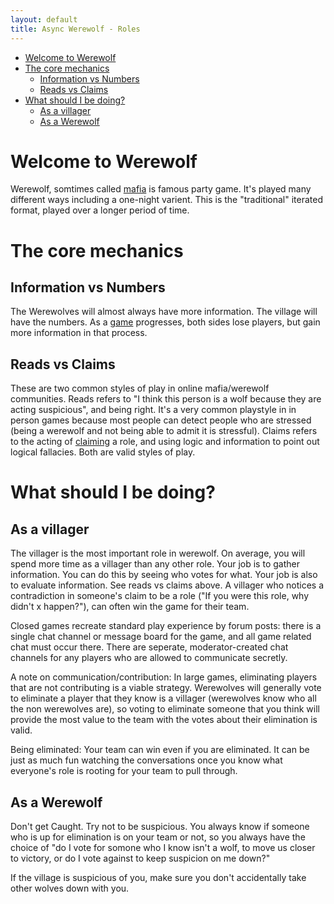 ```yaml
---
layout: default
title: Async Werewolf - Roles
---
```


<!-- START doctoc generated TOC please keep comment here to allow auto update -->
<!-- DON'T EDIT THIS SECTION, INSTEAD RE-RUN doctoc TO UPDATE -->


- [Welcome to Werewolf](#welcome-to-werewolf)
- [The core mechanics](#the-core-mechanics)
  - [Information vs Numbers](#information-vs-numbers)
  - [Reads vs Claims](#reads-vs-claims)
- [What should I be doing?](#what-should-i-be-doing)
  - [As a villager](#as-a-villager)
  - [As a Werewolf](#as-a-werewolf)

<!-- END doctoc generated TOC please keep comment here to allow auto update -->

# Welcome to Werewolf
Werewolf, somtimes called [mafia](https://en.wikipedia.org/wiki/Mafia_(party_game)) is famous party game. 
It's played many different ways including a one-night varient. This is the "traditional" iterated format, played over a longer period of time. 


# The core mechanics
## Information vs Numbers
The Werewolves will almost always have more information. The village will have the numbers.  As a [game](/examplegame) progresses, both sides lose players, but gain more information in that process. 

## Reads vs Claims
These are two common styles of play in online mafia/werewolf communities. 
Reads refers to "I think this person is a wolf because they are acting suspicious", and being right. It's a very common playstyle in in person games because most people can detect people who are stressed (being a werewolf and not being able to admit it is stressful).
Claims refers to the acting of [claiming](https://epicmafia.fandom.com/wiki/Claim) a role, and using logic and information to point out logical fallacies. 
Both are valid styles of play. 

# What should I be doing?

##  As a villager
The villager is the most important role in werewolf. On average, you will spend more time as a villager than any other role. 
Your job is to gather information. You can do this by seeing who votes for what.
Your job is also to evaluate information. See reads vs claims above. A villager who notices a contradiction in someone's claim to be a role ("If you were this role, why didn't x happen?"), can often win the game for their team. 

Closed games recreate standard play experience by forum posts: there is a single chat channel or message board for the game, and all game related chat must occur there. There are seperate, moderator-created chat channels for any players who are allowed to communicate secretly. 

A note on communication/contribution: In large games, eliminating players that are not contributing is a viable strategy. Werewolves will generally vote to eliminate a player that they know is a villager (werewolves know who all the non werewolves are), so voting to eliminate someone that you think will provide the most value to the team with the votes about their elimination is valid. 

Being eliminated: Your team can win even if you are eliminated. It can be just as much fun watching the conversations once you know what everyone's role is rooting for your team to pull through. 

##  As a Werewolf
Don't get Caught. Try not to be suspicious. 
You always know if someone who is up for elimination is on your team or not, so you always have the choice of "do I vote for somone who I know isn't a wolf, to move us closer to victory, or do I vote against to keep suspicion on me down?"

If the village is suspicious of you, make sure you don't accidentally take other wolves down with you. 


